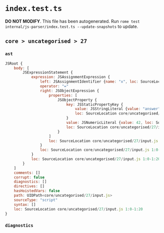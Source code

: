 # `index.test.ts`

**DO NOT MODIFY**. This file has been autogenerated. Run `rome test internal/js-parser/index.test.ts --update-snapshots` to update.

## `core > uncategorised > 27`

### `ast`

```javascript
JSRoot {
	body: [
		JSExpressionStatement {
			expression: JSAssignmentExpression {
				left: JSAssignmentIdentifier {name: "x", loc: SourceLocation core/uncategorised/27/input.js 1:0-1:1 (x)}
				operator: "="
				right: JSObjectExpression {
					properties: [
						JSObjectProperty {
							key: JSStaticPropertyKey {
								value: JSStringLiteral {value: "answer", loc: SourceLocation core/uncategorised/27/input.js 1:6-1:14}
								loc: SourceLocation core/uncategorised/27/input.js 1:6-1:14
							}
							value: JSNumericLiteral {value: 42, loc: SourceLocation core/uncategorised/27/input.js 1:16-1:18}
							loc: SourceLocation core/uncategorised/27/input.js 1:6-1:18
						}
					]
					loc: SourceLocation core/uncategorised/27/input.js 1:4-1:20
				}
				loc: SourceLocation core/uncategorised/27/input.js 1:0-1:20
			}
			loc: SourceLocation core/uncategorised/27/input.js 1:0-1:20
		}
	]
	comments: []
	corrupt: false
	diagnostics: []
	directives: []
	hasHoistedVars: false
	path: UIDPath<core/uncategorised/27/input.js>
	sourceType: "script"
	syntax: []
	loc: SourceLocation core/uncategorised/27/input.js 1:0-1:20
}
```

### `diagnostics`

```

```
